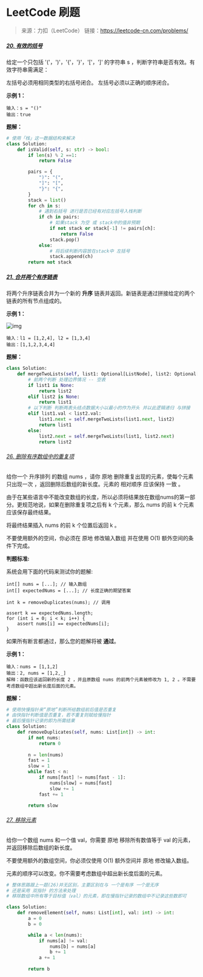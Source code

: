 # LeetCode 刷题

> 来源：力扣（LeetCode）
> 链接：https://leetcode-cn.com/problems/

##### [20. 有效的括号](https://leetcode-cn.com/problems/valid-parentheses/)

给定一个只包括 '('，')'，'{'，'}'，'['，']' 的字符串 s ，判断字符串是否有效。有效字符串需满足：

左括号必须用相同类型的右括号闭合。
左括号必须以正确的顺序闭合。

**示例 1：**

```
输入：s = "()"
输出：true
```

**题解：**

```python
# 使用「栈」这一数据结构来解决 
class Solution:
    def isValid(self, s: str) -> bool:
        if len(s) % 2 ==1:
            return False

        pairs = {
            ")": "(",
            "]": "[",
            "}": "{",
        }
        stack = list()
        for ch in s:
            # 遇到右括号 进行是否已经有对应左括号入栈判断
            if ch in pairs:     
                # 如果stack 为空 或 stack中的值非预期
                if not stack or stack[-1] != pairs[ch]:
                    return False
                stack.pop()
            else:
                # 将后续判断内容放在stack中 左括号
                stack.append(ch)    
        return not stack
```

##### [21. 合并两个有序链表](https://leetcode-cn.com/problems/merge-two-sorted-lists/)

将两个升序链表合并为一个新的 **升序** 链表并返回。新链表是通过拼接给定的两个链表的所有节点组成的。 

**示例 1：**

![img](https://assets.leetcode.com/uploads/2020/10/03/merge_ex1.jpg)

```
输入：l1 = [1,2,4], l2 = [1,3,4]
输出：[1,1,2,3,4,4]
```

**题解：**

```Python
class Solution:
    def mergeTwoLists(self, list1: Optional[ListNode], list2: Optional[ListNode]) -> Optional[ListNode]:
        # 前两个判断 处理边界情况 -- 空表
        if list1 is None:
            return list2
        elif list2 is None:
            return list1
        # 以下判断 判断两表头结点数据大小以最小的作为开头 并以此逻辑递归 与拼接
        elif list1.val < list2.val:
            list1.next = self.mergeTwoLists(list1.next, list2)
            return list1
        else:
            list2.next = self.mergeTwoLists(list1, list2.next)
            return list2

```

###### [26. 删除有序数组中的重复项](https://leetcode-cn.com/problems/remove-duplicates-from-sorted-array/)

给你一个 升序排列 的数组 nums ，请你 原地 删除重复出现的元素，使每个元素 只出现一次 ，返回删除后数组的新长度。元素的 相对顺序 应该保持 一致 。

由于在某些语言中不能改变数组的长度，所以必须将结果放在数组nums的第一部分。更规范地说，如果在删除重复项之后有 k 个元素，那么 nums 的前 k 个元素应该保存最终结果。

将最终结果插入 nums 的前 k 个位置后返回 k 。

不要使用额外的空间，你必须在 原地 修改输入数组 并在使用 O(1) 额外空间的条件下完成。

**判题标准:**

系统会用下面的代码来测试你的题解:

```
int[] nums = [...]; // 输入数组
int[] expectedNums = [...]; // 长度正确的期望答案

int k = removeDuplicates(nums); // 调用

assert k == expectedNums.length;
for (int i = 0; i < k; i++) {
    assert nums[i] == expectedNums[i];
}
```

如果所有断言都通过，那么您的题解将被 **通过**。

**示例 1：**

```
输入：nums = [1,1,2]
输出：2, nums = [1,2,_]
解释：函数应该返回新的长度 2 ，并且原数组 nums 的前两个元素被修改为 1, 2 。不需要考虑数组中超出新长度后面的元素。
```

**题解：**

```python
# 使用快慢指针来“原地”判断所给数组前后值是否重复
# 由快指针判断值是否重复，若不重复则赋给慢指针
# 最后慢指针记录的即为所需结果
class Solution:
    def removeDuplicates(self, nums: List[int]) -> int:
        if not nums:
            return 0
    
        n = len(nums)
        fast = 1
        slow = 1
        while fast < n:
            if nums[fast] != nums[fast - 1]:
                nums[slow] = nums[fast]
                slow += 1
            fast += 1

        return slow
```

###### [27. 移除元素](https://leetcode-cn.com/problems/remove-element/)

给你一个数组 nums 和一个值 val，你需要 原地 移除所有数值等于 val 的元素，并返回移除后数组的新长度。

不要使用额外的数组空间，你必须仅使用 O(1) 额外空间并 原地 修改输入数组。

元素的顺序可以改变。你不需要考虑数组中超出新长度后面的元素。

```python
# 整体思路跟上一题(26)并无区别，主要区别在与 一个是有序 一个是无序
# 还是采用 双指针 的方法来处理
# 移除数组中所有等于目标值（val）的元素，即在慢指针记录的数组中不记录这些数即可

class Solution:
    def removeElement(self, nums: List[int], val: int) -> int:
        a = 0
        b = 0

        while a < len(nums):
            if nums[a] != val:
                nums[b] = nums[a]
                b += 1
            a += 1
        
        return b
```

